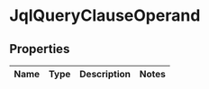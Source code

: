 # JqlQueryClauseOperand

## Properties
Name | Type | Description | Notes
------------ | ------------- | ------------- | -------------
